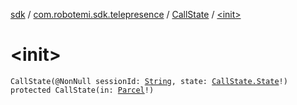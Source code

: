 [sdk](../../index.md) / [com.robotemi.sdk.telepresence](../index.md) / [CallState](index.md) / [&lt;init&gt;](./-init-.md)

# &lt;init&gt;

`CallState(@NonNull sessionId: `[`String`](https://kotlinlang.org/api/latest/jvm/stdlib/kotlin/-string/index.html)`, state: `[`CallState.State`](-state/index.md)`!)`
`protected CallState(in: `[`Parcel`](https://developer.android.com/reference/android/os/Parcel.html)`!)`